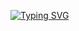 [![Typing SVG](https://readme-typing-svg.demolab.com?font=Fira+Code&pause=1000&width=435&lines=%EC%95%88%EB%85%95%ED%95%98%EC%84%B8%EC%9A%94.;Hello;%E3%81%93%E3%82%93%E3%81%AB%E3%81%A1%E3%81%AF;%D0%BF%D1%80%D0%B8%D0%B2%D0%B5%D1%82;%E4%BD%A0%E5%A5%BD)](https://git.io/typing-svg)
<!-- https://github.com/DenverCoder1/readme-typing-svg -->
